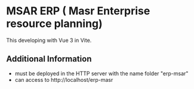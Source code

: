 # MSAR ERP ( Masr Enterprise resource planning)

This developing with Vue 3 in Vite.

## Additional Information

- must be deployed in the HTTP server with the name folder "erp-msar"
- can access to http://localhost/erp-masr
